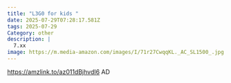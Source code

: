 ```yaml
---
title: "L3G0 for kids "
date: 2025-07-29T07:28:17.581Z
tags: 2025-07-29
Category: other
description: |
  7.xx
image: https://m.media-amazon.com/images/I/71r27CwqqKL._AC_SL1500_.jpg
---
```

https://amzlink.to/az011dBjhvdI6
AD